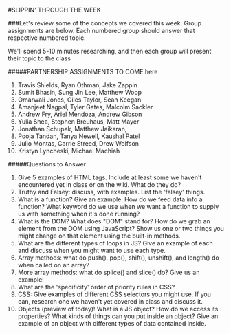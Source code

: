 #SLIPPIN' THROUGH THE WEEK

###Let's review some of the concepts we covered this week.
Group assignments are below. Each numbered group should answer that respective numbered topic.

We'll spend 5-10 minutes researching, and then each group will present their topic to the class

#####PARTNERSHIP ASSIGNMENTS TO COME here

1. Travis Shields, Ryan Othman, Jake Zappin
1. Sumit Bhasin, Sung Jin Lee, Matthew Woop
1. Omarwali Jones, Giles Taylor, Sean Keegan
1. Amanjeet Nagpal, Tyler Gates, Malcolm Sackler
1. Andrew Fry, Ariel Mendoza, Andrew Gibson
1. Yulia Shea, Stephen Breuhaus, Matt Mayer
1. Jonathan Schupak, Matthew Jaikaran,
1. Pooja Tandan, Tanya Newell, Kaushal Patel
1. Julio Montas, Carrie Streed, Drew Wolfson
1. Kristyn Lyncheski, Michael Machiah

#####Questions to Answer
1. Give 5 examples of HTML tags. Include at least some we haven't encountered yet in class or on the wiki. What do they do?
1. Truthy and Falsey: discuss, with examples. List the 'falsey' things.
1. What is a function? Give an example. How do we feed data info a function? What keyword do we use when we want a function to supply us with something when it's done running?
1. What is the DOM? What does "DOM" stand for? How do we grab an element from the DOM using JavaScript? Show us one or two things you might change on that element using the built-in methods.
1. What are the different types of loops in JS? Give an example of each and discuss when you might want to use each type.
1. Array methods: what do push(), pop(), shift(), unshift(), and length() do when called on an array?
1. More array methods: what do splice() and slice() do? Give us an example!
1. What are the 'specificity' order of priority rules in CSS? 
1. CSS: Give examples of different CSS selectors you might use. If you can, research one we haven't yet covered in class and discuss it.
1. Objects (preview of today)! What is a JS object? How do we access its properties? What kinds of things can you put inside an object? Give an example of an object with different types of data contained inside.
